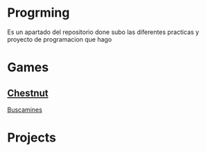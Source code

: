 # Progrming
Es un apartado del repositorio done subo las diferentes practicas y proyecto de programacion que hago

# Games
## [Chestnut]([https://github.com/elVakera/DAW/tree/main/Programming/Games](https://github.com/elVakera/DAW/tree/main/Programming/Games/Chestnut%20Cat))
[Buscamines]()
# Projects
